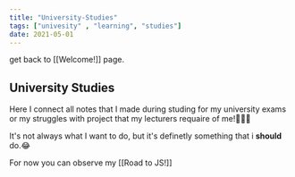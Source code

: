 ```yaml
---
title: "University-Studies"
tags: ["univesity" , "learning", "studies"]
date: 2021-05-01
---
```

get back to [[Welcome!]] page.

## University Studies
Here I connect all notes that I made during studing for my university exams or my struggles with project that my lecturers requaire of me!👩🏻‍🎓

It's not always what I want to do, but it's definetly something that i **should** do.😂

For now you can observe my [[Road to JS!]]

